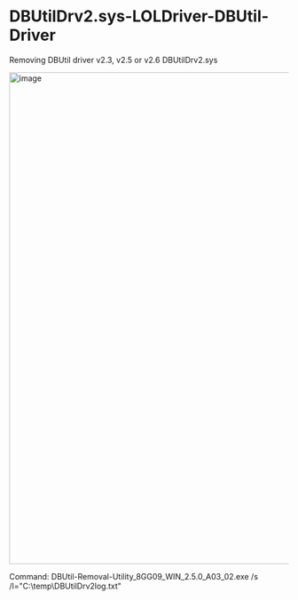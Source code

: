 # DBUtilDrv2.sys-LOLDriver-DBUtil-Driver
Removing DBUtil driver v2.3, v2.5 or v2.6 DBUtilDrv2.sys

<img width="758" height="885" alt="image" src="https://github.com/user-attachments/assets/5f1e62e3-376b-43e3-9078-c5d8b66d26cc" />

Command: DBUtil-Removal-Utility_8GG09_WIN_2.5.0_A03_02.exe /s /l="C:\temp\DBUtilDrv2log.txt"
